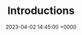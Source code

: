 ---
layout: post
title: "Introductions"
date: 2023-04-02 14:45:00 +0000
file: "/_podcasts/230314-112657 - Ep 00-00.mp3"
categories: episodes introduction podcast
description: "Testing the site"
thumbnail: /_assets/title_card_300px_v01.png
duration: "00:34"
length: "555456"
guid: 6341F29C-6994-4232-C6F3-7BB23CB97983
---